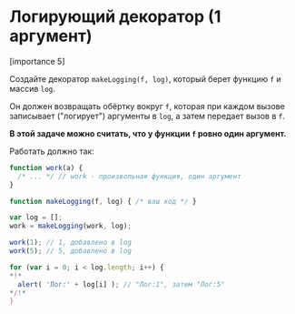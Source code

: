 # Логирующий декоратор (1 аргумент)

[importance 5]

Создайте декоратор `makeLogging(f, log)`, который берет функцию `f` и массив `log`. 

Он должен возвращать обёртку вокруг `f`, которая при каждом вызове записывает ("логирует") аргументы в `log`, а затем передает вызов в `f`. 

**В этой задаче можно считать, что у функции `f` ровно один аргумент.**

Работать должно так:

```js
function work(a) {
  /* ... */ // work - произвольная функция, один аргумент
}

function makeLogging(f, log) { /* ваш код */ }

var log = [];
work = makeLogging(work, log);

work(1); // 1, добавлено в log
work(5); // 5, добавлено в log

for (var i = 0; i < log.length; i++) {
*!*
  alert( 'Лог:' + log[i] ); // "Лог:1", затем "Лог:5"
*/!*
}
```

